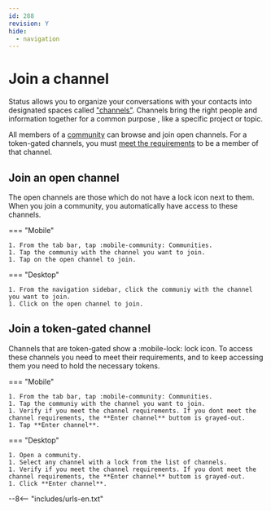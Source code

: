 ```yaml
---
id: 288
revision: Y
hide:
  - navigation
---
```


# Join a channel

Status allows you to organize your conversations with your contacts into designated spaces called ["channels"](channels-your-quick-start-guide.md). Channels bring the right people and information together for a common purpose , like a specific project or topic.

All members of a [community](about-status-communities.md) can browse and join open channels. For a token-gated channels, you must [meet the requirements](understand-token-requirements-in-channels.md) to  be a member of that channel.

## Join an open channel

The open channels are those which do not have a lock icon next to them. When you join a community, you automatically have access to these channels.

=== "Mobile"

    1. From the tab bar, tap :mobile-community: Communities.
    1. Tap the communiy with the channel you want to join.
    1. Tap on the open channel to join. 
    
=== "Desktop"
    
    1. From the navigation sidebar, click the communiy with the channel you want to join.
    1. Click on the open channel to join.

## Join a token-gated channel

Channels that are token-gated show a :mobile-lock: lock icon. To access these channels you need to meet their requirements, and to keep accessing them you need to hold the necessary tokens.

=== "Mobile"

    1. From the tab bar, tap :mobile-community: Communities.
    1. Tap the communiy with the channel you want to join.
    1. Verify if you meet the channel requirements. If you dont meet the channel requirements, the **Enter channel** buttom is grayed-out.
    1. Tap **Enter channel**.

=== "Desktop"
	
    1. Open a community.
    1. Select any channel with a lock from the list of channels.
    1. Verify if you meet the channel requirements. If you dont meet the channel requirements, the **Enter channel** buttom is grayed-out.
    1. Click **Enter channel**.

--8<-- "includes/urls-en.txt"
